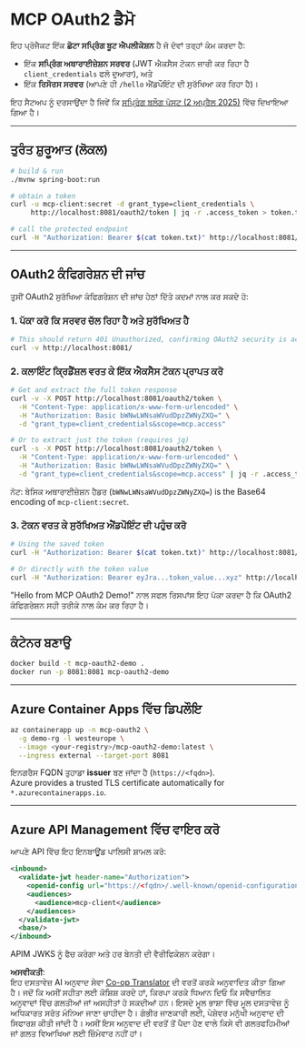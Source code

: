 <!--
CO_OP_TRANSLATOR_METADATA:
{
  "original_hash": "bcd07a55d0e5baece8d0a1a0310fdfe6",
  "translation_date": "2025-05-17T15:40:52+00:00",
  "source_file": "05-AdvancedTopics/mcp-oauth2-demo/README.md",
  "language_code": "pa"
}
-->
# MCP OAuth2 ਡੈਮੋ

ਇਹ ਪ੍ਰੋਜੈਕਟ ਇੱਕ **ਛੋਟਾ ਸਪ੍ਰਿੰਗ ਬੂਟ ਐਪਲੀਕੇਸ਼ਨ** ਹੈ ਜੋ ਦੋਵਾਂ ਤਰ੍ਹਾਂ ਕੰਮ ਕਰਦਾ ਹੈ:

* ਇੱਕ **ਸਪ੍ਰਿੰਗ ਅਥਾਰਾਈਜ਼ੇਸ਼ਨ ਸਰਵਰ** (JWT ਐਕਸੈਸ ਟੋਕਨ ਜਾਰੀ ਕਰ ਰਿਹਾ ਹੈ `client_credentials` ਫਲੋ ਦੁਆਰਾ), ਅਤੇ  
* ਇੱਕ **ਰਿਸੋਰਸ ਸਰਵਰ** (ਆਪਣੇ ਹੀ `/hello` ਐਂਡਪੌਇੰਟ ਦੀ ਸੁਰੱਖਿਆ ਕਰ ਰਿਹਾ ਹੈ)।

ਇਹ ਸੈਟਅਪ ਨੂੰ ਦਰਸਾਉਂਦਾ ਹੈ ਜਿਵੇਂ ਕਿ [ਸਪ੍ਰਿੰਗ ਬਲੌਗ ਪੋਸਟ (2 ਅਪ੍ਰੈਲ 2025)](https://spring.io/blog/2025/04/02/mcp-server-oauth2) ਵਿੱਚ ਦਿਖਾਇਆ ਗਿਆ ਹੈ।

---

## ਤੁਰੰਤ ਸ਼ੁਰੂਆਤ (ਲੋਕਲ)

```bash
# build & run
./mvnw spring-boot:run

# obtain a token
curl -u mcp-client:secret -d grant_type=client_credentials \
     http://localhost:8081/oauth2/token | jq -r .access_token > token.txt

# call the protected endpoint
curl -H "Authorization: Bearer $(cat token.txt)" http://localhost:8081/hello
```

---

## OAuth2 ਕੰਫਿਗਰੇਸ਼ਨ ਦੀ ਜਾਂਚ

ਤੁਸੀਂ OAuth2 ਸੁਰੱਖਿਆ ਕੰਫਿਗਰੇਸ਼ਨ ਦੀ ਜਾਂਚ ਹੇਠਾਂ ਦਿੱਤੇ ਕਦਮਾਂ ਨਾਲ ਕਰ ਸਕਦੇ ਹੋ:

### 1. ਪੱਕਾ ਕਰੋ ਕਿ ਸਰਵਰ ਚੱਲ ਰਿਹਾ ਹੈ ਅਤੇ ਸੁਰੱਖਿਅਤ ਹੈ

```bash
# This should return 401 Unauthorized, confirming OAuth2 security is active
curl -v http://localhost:8081/
```

### 2. ਕਲਾਇੰਟ ਕ੍ਰਿਡੈਂਸ਼ਲ ਵਰਤ ਕੇ ਇੱਕ ਐਕਸੈਸ ਟੋਕਨ ਪ੍ਰਾਪਤ ਕਰੋ

```bash
# Get and extract the full token response
curl -v -X POST http://localhost:8081/oauth2/token \
  -H "Content-Type: application/x-www-form-urlencoded" \
  -H "Authorization: Basic bWNwLWNsaWVudDpzZWNyZXQ=" \
  -d "grant_type=client_credentials&scope=mcp.access"

# Or to extract just the token (requires jq)
curl -s -X POST http://localhost:8081/oauth2/token \
  -H "Content-Type: application/x-www-form-urlencoded" \
  -H "Authorization: Basic bWNwLWNsaWVudDpzZWNyZXQ=" \
  -d "grant_type=client_credentials&scope=mcp.access" | jq -r .access_token > token.txt
```

ਨੋਟ: ਬੇਸਿਕ ਅਥਾਰਾਈਜ਼ੇਸ਼ਨ ਹੈਡਰ (`bWNwLWNsaWVudDpzZWNyZXQ=`) is the Base64 encoding of `mcp-client:secret`.

### 3. ਟੋਕਨ ਵਰਤ ਕੇ ਸੁਰੱਖਿਅਤ ਐਂਡਪੌਇੰਟ ਦੀ ਪਹੁੰਚ ਕਰੋ

```bash
# Using the saved token
curl -H "Authorization: Bearer $(cat token.txt)" http://localhost:8081/hello

# Or directly with the token value
curl -H "Authorization: Bearer eyJra...token_value...xyz" http://localhost:8081/hello
```

"Hello from MCP OAuth2 Demo!" ਨਾਲ ਸਫਲ ਰਿਸਪਾਂਸ ਇਹ ਪੱਕਾ ਕਰਦਾ ਹੈ ਕਿ OAuth2 ਕੰਫਿਗਰੇਸ਼ਨ ਸਹੀ ਤਰੀਕੇ ਨਾਲ ਕੰਮ ਕਰ ਰਿਹਾ ਹੈ।

---

## ਕੰਟੇਨਰ ਬਣਾਉ

```bash
docker build -t mcp-oauth2-demo .
docker run -p 8081:8081 mcp-oauth2-demo
```

---

## **Azure Container Apps** ਵਿੱਚ ਡਿਪਲੌਇ

```bash
az containerapp up -n mcp-oauth2 \
  -g demo-rg -l westeurope \
  --image <your-registry>/mcp-oauth2-demo:latest \
  --ingress external --target-port 8081
```

ਇਨਗਰੈਸ FQDN ਤੁਹਾਡਾ **issuer** ਬਣ ਜਾਂਦਾ ਹੈ (`https://<fqdn>`).  
Azure provides a trusted TLS certificate automatically for `*.azurecontainerapps.io`.

---

## **Azure API Management** ਵਿੱਚ ਵਾਇਰ ਕਰੋ

ਆਪਣੇ API ਵਿੱਚ ਇਹ ਇਨਬਾਊਂਡ ਪਾਲਿਸੀ ਸ਼ਾਮਲ ਕਰੋ:

```xml
<inbound>
  <validate-jwt header-name="Authorization">
    <openid-config url="https://<fqdn>/.well-known/openid-configuration"/>
    <audiences>
      <audience>mcp-client</audience>
    </audiences>
  </validate-jwt>
  <base/>
</inbound>
```

APIM JWKS ਨੂੰ ਫੈਚ ਕਰੇਗਾ ਅਤੇ ਹਰ ਬੇਨਤੀ ਦੀ ਵੈਰੀਫਿਕੇਸ਼ਨ ਕਰੇਗਾ।

**ਅਸਵੀਕਤੀ**:  
ਇਹ ਦਸਤਾਵੇਜ਼ AI ਅਨੁਵਾਦ ਸੇਵਾ [Co-op Translator](https://github.com/Azure/co-op-translator) ਦੀ ਵਰਤੋਂ ਕਰਕੇ ਅਨੁਵਾਦਿਤ ਕੀਤਾ ਗਿਆ ਹੈ। ਜਦੋਂ ਕਿ ਅਸੀਂ ਸਹੀਤਾ ਲਈ ਕੋਸ਼ਿਸ਼ ਕਰਦੇ ਹਾਂ, ਕਿਰਪਾ ਕਰਕੇ ਧਿਆਨ ਦਿਓ ਕਿ ਸਵੈਚਾਲਿਤ ਅਨੁਵਾਦਾਂ ਵਿੱਚ ਗਲਤੀਆਂ ਜਾਂ ਅਸਹੀਤਾਂ ਹੋ ਸਕਦੀਆਂ ਹਨ। ਇਸਦੇ ਮੂਲ ਭਾਸ਼ਾ ਵਿੱਚ ਮੂਲ ਦਸਤਾਵੇਜ਼ ਨੂੰ ਅਧਿਕਾਰਤ ਸਰੋਤ ਮੰਨਿਆ ਜਾਣਾ ਚਾਹੀਦਾ ਹੈ। ਗੰਭੀਰ ਜਾਣਕਾਰੀ ਲਈ, ਪੇਸ਼ੇਵਰ ਮਨੁੱਖੀ ਅਨੁਵਾਦ ਦੀ ਸਿਫਾਰਸ਼ ਕੀਤੀ ਜਾਂਦੀ ਹੈ। ਅਸੀਂ ਇਸ ਅਨੁਵਾਦ ਦੀ ਵਰਤੋਂ ਤੋਂ ਪੈਦਾ ਹੋਣ ਵਾਲੇ ਕਿਸੇ ਵੀ ਗਲਤਫਹਿਮੀਆਂ ਜਾਂ ਗਲਤ ਵਿਆਖਿਆ ਲਈ ਜ਼ਿੰਮੇਵਾਰ ਨਹੀਂ ਹਾਂ।